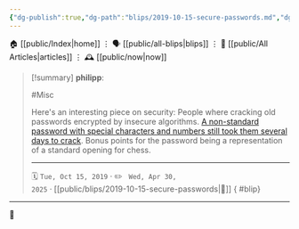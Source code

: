 ```yaml
---
{"dg-publish":true,"dg-path":"blips/2019-10-15-secure-passwords.md","dg-permalink":"2019/10/15/secure-passwords/","permalink":"/2019/10/15/secure-passwords/","title":"philipp @ 2019-10-15"}
---
```



<div class="transclusion internal-embed is-loaded"><div class="markdown-embed">




🏠 [[public/Index\|home]]  ⋮ 🗣️ [[public/all-blips\|blips]] ⋮  📝 [[public/All Articles\|articles]]  ⋮ 🕰️ [[public/now\|now]]


</div></div>


> [!summary] **philipp**:
>
> #Misc
>
> Here's an interesting piece on security: People where cracking old passwords encrypted by insecure algorithms. [A non-standard password with special characters and numbers still took them several days to crack](https://leahneukirchen.org/blog/archive/2019/10/ken-thompson-s-unix-password.html). Bonus points for the password being a representation of a standard opening for chess.
> - - -
>
> 🗓️ <code>Tue, Oct 15, 2019</code>  · ✏️ <code> Wed, Apr 30, 2025</code>  · [[public/blips/2019-10-15-secure-passwords\|🔗]]
{ #blip}


- - -

 👾
